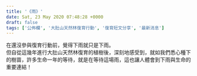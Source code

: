 ```yaml
---
title: '《雨》'
date: Sat, 23 May 2020 07:48:28 +0000
draft: false
tags: ['公佈欄', '大肚山天然林復育行動', '復育短文分享', '最新消息']
---
```


在還沒參與復育行動前，覺得下雨就只是下雨。  
但自從這幾年進行大肚山天然林復育的植樹後，深刻地感受到，就如我們悉心種下的樹苗，許多生命一年的等待，就是在等待這場雨，這也讓人體會到下雨與生命的重要連結！